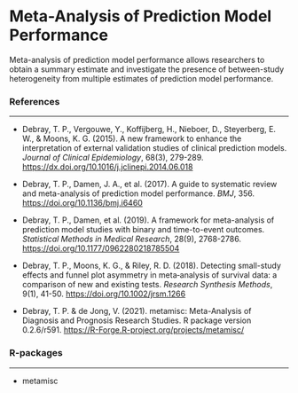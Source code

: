 Meta-Analysis of Prediction Model Performance
===

Meta-analysis of prediction model performance allows researchers to obtain a summary estimate and investigate the presence of between-study heterogeneity from multiple estimates of prediction model performance. 


### References
---
- Debray, T. P., Vergouwe, Y., Koffijberg, H., Nieboer, D., Steyerberg, E. W., & Moons, K. G. (2015). A new framework to enhance the interpretation of external validation studies of clinical prediction models. *Journal of Clinical Epidemiology*, 68(3), 279-289. https://dx.doi.org/10.1016/j.jclinepi.2014.06.018 

- Debray, T. P., Damen, J. A., et al. (2017). A guide to systematic review and meta-analysis of prediction model performance. *BMJ*, 356. https://doi.org/10.1136/bmj.i6460

- Debray, T. P., Damen, et al. (2019). A framework for meta-analysis of prediction model studies with binary and time-to-event outcomes. *Statistical Methods in Medical Research*, 28(9), 2768-2786. https://doi.org/10.1177/0962280218785504

- Debray, T. P., Moons, K. G., & Riley, R. D. (2018). Detecting small-study effects and funnel plot asymmetry in meta‐analysis of survival data: a comparison of new and existing tests. *Research Synthesis Methods*, 9(1), 41-50. https://doi.org/10.1002/jrsm.1266

- Debray, T. P. & de Jong, V. (2021). metamisc: Meta-Analysis of Diagnosis and Prognosis Research Studies. R package version 0.2.6/r591. https://R-Forge.R-project.org/projects/metamisc/


### R-packages
---
- metamisc
